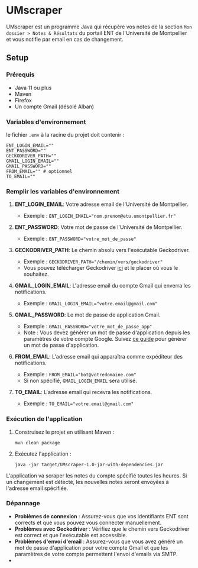 # UMscraper

UMscraper est un programme Java qui récupère vos notes de la section `Mon dossier > Notes & Résultats` du portail ENT de l'Université de Montpellier et vous notifie par email en cas de changement.

## Setup

### Prérequis

-   Java 11 ou plus
-   Maven
-   Firefox
-   Un compte Gmail (désolé Alban)

### Variables d'environnement

le fichier `.env` à la racine du projet doit contenir :

```
ENT_LOGIN_EMAIL=""
ENT_PASSWORD=""
GECKODRIVER_PATH=""
GMAIL_LOGIN_EMAIL=""
GMAIL_PASSWORD=""
FROM_EMAIL="" # optionnel
TO_EMAIL=""
```

### Remplir les variables d'environnement

1. **ENT_LOGIN_EMAIL**: Votre adresse email de l'Université de Montpellier.

    - Exemple : `ENT_LOGIN_EMAIL="nom.prenom@etu.umontpellier.fr"`

2. **ENT_PASSWORD**: Votre mot de passe de l'Université de Montpellier.

    - Exemple : `ENT_PASSWORD="votre_mot_de_passe"`

3. **GECKODRIVER_PATH**: Le chemin absolu vers l'exécutable Geckodriver.

    - Exemple : `GECKODRIVER_PATH="/chemin/vers/geckodriver"`
    - Vous pouvez télécharger Geckodriver [ici](https://github.com/mozilla/geckodriver/releases/) et le placer où vous le souhaitez.

4. **GMAIL_LOGIN_EMAIL**: L'adresse email du compte Gmail qui enverra les notifications.

    - Exemple : `GMAIL_LOGIN_EMAIL="votre.email@gmail.com"`

5. **GMAIL_PASSWORD**: Le mot de passe de application Gmail.

    - Exemple : `GMAIL_PASSWORD="votre_mot_de_passe_app"`
    - Note : Vous devez générer un mot de passe d'application depuis les paramètres de votre compte Google. Suivez [ce guide](https://support.google.com/accounts/answer/185833?hl=fr) pour générer un mot de passe d'application.

6. **FROM_EMAIL**: L'adresse email qui apparaîtra comme expéditeur des notifications.

    - Exemple : `FROM_EMAIL="bot@votredomaine.com"`
    - Si non spécifié, `GMAIL_LOGIN_EMAIL` sera utilisé.

7. **TO_EMAIL**: L'adresse email qui recevra les notifications.
    - Exemple : `TO_EMAIL="votre.email@gmail.com"`

### Exécution de l'application

1. Construisez le projet en utilisant Maven :

    ```
    mvn clean package
    ```

2. Exécutez l'application :
    ```
    java -jar target/UMscraper-1.0-jar-with-dependencies.jar
    ```

L'application va scraper les notes du compte spécifié toutes les heures. Si un changement est détecté, les nouvelles notes seront envoyées à l'adresse email spécifiée.

### Dépannage

-   **Problèmes de connexion** : Assurez-vous que vos identifiants ENT sont corrects et que vous pouvez vous connecter manuellement.
-   **Problèmes avec Geckodriver** : Vérifiez que le chemin vers Geckodriver est correct et que l'exécutable est accessible.
-   **Problèmes d'envoi d'email** : Assurez-vous que vous avez généré un mot de passe d'application pour votre compte Gmail et que les paramètres de votre compte permettent l'envoi d'emails via SMTP.
-   
